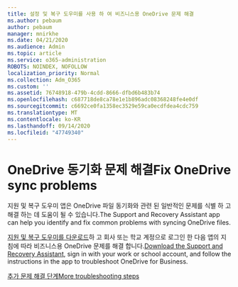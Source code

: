 ```yaml
---
title: 설정 및 복구 도우미를 사용 하 여 비즈니스용 OneDrive 문제 해결
ms.author: pebaum
author: pebaum
manager: mnirkhe
ms.date: 04/21/2020
ms.audience: Admin
ms.topic: article
ms.service: o365-administration
ROBOTS: NOINDEX, NOFOLLOW
localization_priority: Normal
ms.collection: Adm_O365
ms.custom: ''
ms.assetid: 76748918-479b-4cdd-8666-dfbd6b483b74
ms.openlocfilehash: c687718de8ca78e1e1b896adc08368248fe4e0df
ms.sourcegitcommit: c6692ce0fa1358ec3529e59ca0ecdfdea4cdc759
ms.translationtype: MT
ms.contentlocale: ko-KR
ms.lasthandoff: 09/14/2020
ms.locfileid: "47749340"
---
```

# <a name="fix-onedrive-sync-problems"></a><span data-ttu-id="33a9c-102">OneDrive 동기화 문제 해결</span><span class="sxs-lookup"><span data-stu-id="33a9c-102">Fix OneDrive sync problems</span></span>

<span data-ttu-id="33a9c-103">지원 및 복구 도우미 앱은 OneDrive 파일 동기화와 관련 된 일반적인 문제를 식별 하 고 해결 하는 데 도움이 될 수 있습니다.</span><span class="sxs-lookup"><span data-stu-id="33a9c-103">The Support and Recovery Assistant app can help you identify and fix common problems with syncing OneDrive files.</span></span> 
  
<span data-ttu-id="33a9c-104">[지원 및 복구 도우미를 다운로드](https://aka.ms/sara)하 고 회사 또는 학교 계정으로 로그인 한 다음 앱의 지침에 따라 비즈니스용 OneDrive 문제를 해결 합니다.</span><span class="sxs-lookup"><span data-stu-id="33a9c-104">[Download the Support and Recovery Assistant](https://aka.ms/sara), sign in with your work or school account, and follow the instructions in the app to troubleshoot OneDrive for Business.</span></span> 
  
[<span data-ttu-id="33a9c-105">추가 문제 해결 단계</span><span class="sxs-lookup"><span data-stu-id="33a9c-105">More troubleshooting steps</span></span>](https://go.microsoft.com/fwlink/?linkid=872097)
  

